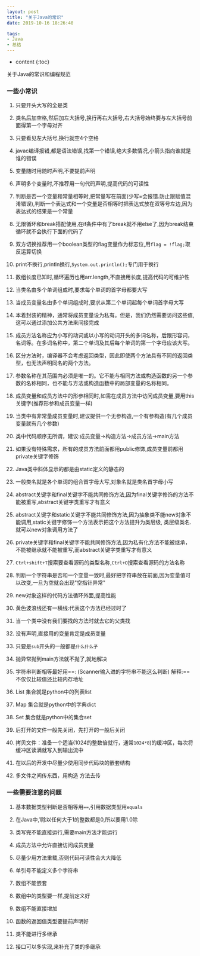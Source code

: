 ```yaml
---
layout: post
title: "关于Java的常识"
date: 2019-10-16 18:26:40

tags:
- Java
- 总结
---
```

* content
{:toc}

关于Java的常识和编程规范














### 一些小常识

1. 只要开头大写的全是类

2. 类名后加空格,然后加左大括号,换行再右大括号,右大括号始终要与左大括号前面得第一个字母对齐

3. 只要看见左大括号,换行就空4个空格

4. javac编译报错,都是语法错误,找第一个错误,绝大多数情况,小箭头指向谁就是谁的错误

5. 变量随时用随时声明,不要提前声明

6. 声明多个变量时,不推荐用一句代码声明,提高代码的可读性

7. 判断是否一个变量和常量相等时,把常量写在前面(少写=会报错.防止跟赋值混淆错误),判断一个表达式和一个变量是否相等时把表达式放在双等号左边,因为表达式的结果是一个常量

8. 无限循环和break搭配使用,在if条件中有了break就不用else了,因为break结束循环就不会执行下面的代码了

9. 双方切换推荐用一个boolean类型的flag变量作为标志位,用`flag = !flag;`取反运算切换

10. print不换行,println换行,`System.out.println();`专门用于换行

11. 数组长度已知时,循环遍历也用arr.length,不直接用长度,提高代码的可维护性

12. 当类名由多个单词组成时,要求每个单词的首字母都要大写

13. 当成员变量名由多个单词组成时,要求从第二个单词起每个单词首字母大写

14. 本着封装的精神，通常将成员变量设为私有。但是，我们仍然需要访问这些值,这可以通过添加公共方法来间接完成

15. 成员方法名称应为小写的动词或以小写的动词开头的多词名称，后跟形容词，名词等。在多词名称中，第二个单词及其后每个单词的第一个字母应该大写。

16. 区分方法时，编译器不会考虑返回类型，因此即使两个方法具有不同的返回类型，也无法声明同名的两个方法。

17. 参数名称在其范围内必须是唯一的。它不能与相同方法或构造函数的另一个参数的名称相同，也不能与方法或构造函数中的局部变量的名称相同。

18. 成员变量和成员方法中的形参相同时,如需在成员方法中访问成员变量,要用this关键字(推荐形参和成员变量一样)

19. 当类中有非常量成员变量时,建议提供一个无参构造,一个有参构造(有几个成员变量就有几个参数)

20. 类中代码顺序无所谓，建议:成员变量->构造方法->成员方法->main方法

21. 如果没有特殊需求，所有的成员方法前面都用public修饰,成员变量前都用private关键字修饰

22. Java类中斜体显示的都是由static定义的静态的

23. 一般类名就是各个单词的组合首字母大写,对象名就是类名首字母小写

24. abstract关键字和final关键字不能共同修饰方法,因为final关键字修饰的方法不能被重写,abstract关键字类重写才有意义

25. abstract关键字和static关键字不能共同修饰方法,因为抽象类不能new对象不能调用,static关键字修饰一个方法表示把这个方法提升为类层级, 类层级类名.就可以new对象调用方法了

25. private关键字和final关键字不能共同修饰方法,因为私有化方法不能被继承，不能被继承就不能被重写,而abstract关键字类重写才有意义

26. `Ctrl+shift+T`搜索要查看源码的类型名称,`Ctrl+O`搜索查看源码的方法名称

27. 判断一个字符串是否和一个变量一致时,最好把字符串放在前面,因为变量值可以改变,一旦为空就会出现"空指针异常"

28. new对象这样的代码方法循环外面,提高性能

29. 黄色波浪线还有一横线:代表这个方法已经过时了

30. 当一个类中没有我们要找的方法时就去它的父类找

31. 没有声明,直接用的变量肯定是成员变量

32. 只要是`sub`开头的一般都是`什么什么子`

33. 抛异常抛到main方法就不抛了,就地解决

34. 字符串判断相等最好用==: (Scanner输入进的字符串不能这么判断) 解释:==不仅仅比较值还比较内存地址

35. List 集合就是python中的列表list

36. Map 集合就是python中的字典dict

37. Set 集合就是python中的集合set

38. 后打开的文件一般先关闭，先打开的一般后关闭

39. 拷贝文件：准备一个适当(1024的整数倍就行，通常`1024*8`)的缓冲区，每次将缓冲区读满就写入到输出流中

40. 在以后的开发中尽量少使用同步代码块的嵌套结构

41. 多文件之间传东西，用构造 方法去传




### 一些需要注意的问题

1. 基本数据类型判断是否相等用`==`,引用数据类型用`equals`

2. 在Java中,1除以任何大于1的整数都是0,所以要用1.0除

3. 类写完不能直接运行,需要main方法才能运行

4. 成员方法中允许直接访问成员变量

5. 尽量少用方法重载,否则代码可读性会大大降低

6. 单引号不能定义多个字符串

7. 数组不能嵌套

8. 数组中的类型要一样,提前定义好

9. 数组不能直接增加

10. 函数的返回值类型要提前声明好

11. 类不能进行多继承

12. 接口可以多实现,来补充了类的多继承












